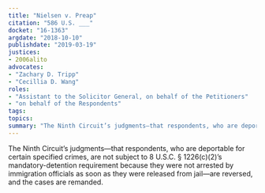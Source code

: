 ```yaml
---
title: "Nielsen v. Preap"
citation: "586 U.S. ___"
docket: "16-1363"
argdate: "2018-10-10"
publishdate: "2019-03-19"
justices:
- 2006alito
advocates:
- "Zachary D. Tripp"
- "Cecillia D. Wang"
roles:
- "Assistant to the Solicitor General, on behalf of the Petitioners"
- "on behalf of the Respondents"
tags:
topics:
summary: "The Ninth Circuit’s judgments—that respondents, who are deportable for certain specified crimes, are not subject to 8 U.S.C. § 1226(c)(2)’s mandatory-detention requirement because they were not arrested by immigration officials as soon as they were released from jail—are reversed, and the cases are remanded."
---
```

The Ninth Circuit’s judgments—that respondents, who are deportable for certain specified crimes, are not subject to 8 U.S.C. § 1226(c)(2)’s mandatory-detention requirement because they were not arrested by immigration officials as soon as they were released from jail—are reversed, and the cases are remanded.